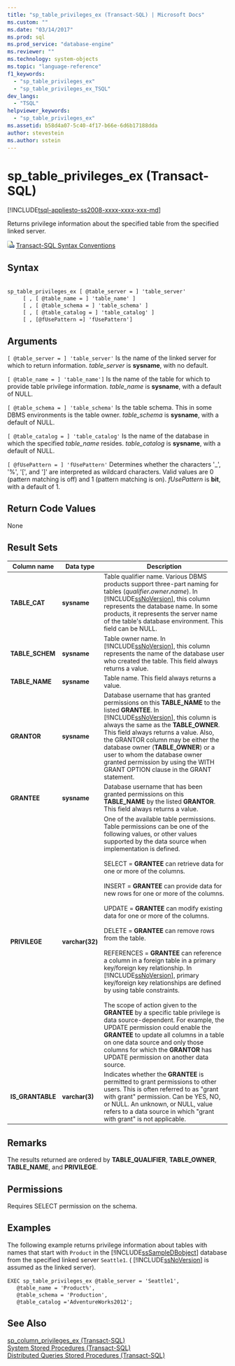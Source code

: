 ```yaml
---
title: "sp_table_privileges_ex (Transact-SQL) | Microsoft Docs"
ms.custom: ""
ms.date: "03/14/2017"
ms.prod: sql
ms.prod_service: "database-engine"
ms.reviewer: ""
ms.technology: system-objects
ms.topic: "language-reference"
f1_keywords: 
  - "sp_table_privileges_ex"
  - "sp_table_privileges_ex_TSQL"
dev_langs: 
  - "TSQL"
helpviewer_keywords: 
  - "sp_table_privileges_ex"
ms.assetid: b58d4a07-5c40-4f17-b66e-6d6b17188dda
author: stevestein
ms.author: sstein
---
```

# sp_table_privileges_ex (Transact-SQL)
[!INCLUDE[tsql-appliesto-ss2008-xxxx-xxxx-xxx-md](../../includes/tsql-appliesto-ss2008-xxxx-xxxx-xxx-md.md)]

  Returns privilege information about the specified table from the specified linked server.  
  
 ![Topic link icon](../../database-engine/configure-windows/media/topic-link.gif "Topic link icon") [Transact-SQL Syntax Conventions](../../t-sql/language-elements/transact-sql-syntax-conventions-transact-sql.md)  
  
## Syntax  
  
```  
  
sp_table_privileges_ex [ @table_server = ] 'table_server'   
     [ , [ @table_name = ] 'table_name' ]   
     [ , [ @table_schema = ] 'table_schema' ]   
     [ , [ @table_catalog = ] 'table_catalog' ]  
     [ , [@fUsePattern =] 'fUsePattern']  
```  
  
## Arguments  
`[ @table_server = ] 'table_server'`
 Is the name of the linked server for which to return information. *table_server* is **sysname**, with no default.  
  
`[ @table_name = ] 'table_name']`
 Is the name of the table for which to provide table privilege information. *table_name* is **sysname**, with a default of NULL.  
  
`[ @table_schema = ] 'table_schema'`
 Is the table schema. This in some DBMS environments is the table owner. *table_schema* is **sysname**, with a default of NULL.  
  
`[ @table_catalog = ] 'table_catalog'`
 Is the name of the database in which the specified *table_name* resides. *table_catalog* is **sysname**, with a default of NULL.  
  
`[ @fUsePattern = ] 'fUsePattern'`
 Determines whether the characters '_', '%', '[', and ']' are interpreted as wildcard characters. Valid values are 0 (pattern matching is off) and 1 (pattern matching is on). *fUsePattern* is **bit**, with a default of 1.  
  
## Return Code Values  
 None  
  
## Result Sets  
  
|Column name|Data type|Description|  
|-----------------|---------------|-----------------|  
|**TABLE_CAT**|**sysname**|Table qualifier name. Various DBMS products support three-part naming for tables (_qualifier_**.**_owner_**.**_name_). In [!INCLUDE[ssNoVersion](../../includes/ssnoversion-md.md)], this column represents the database name. In some products, it represents the server name of the table's database environment. This field can be NULL.|  
|**TABLE_SCHEM**|**sysname**|Table owner name. In [!INCLUDE[ssNoVersion](../../includes/ssnoversion-md.md)], this column represents the name of the database user who created the table. This field always returns a value.|  
|**TABLE_NAME**|**sysname**|Table name. This field always returns a value.|  
|**GRANTOR**|**sysname**|Database username that has granted permissions on this **TABLE_NAME** to the listed **GRANTEE**. In [!INCLUDE[ssNoVersion](../../includes/ssnoversion-md.md)], this column is always the same as the **TABLE_OWNER**. This field always returns a value. Also, the GRANTOR column may be either the database owner (**TABLE_OWNER**) or a user to whom the database owner granted permission by using the WITH GRANT OPTION clause in the GRANT statement.|  
|**GRANTEE**|**sysname**|Database username that has been granted permissions on this **TABLE_NAME** by the listed **GRANTOR**. This field always returns a value.|  
|**PRIVILEGE**|**varchar(**32**)**|One of the available table permissions. Table permissions can be one of the following values, or other values supported by the data source when implementation is defined.<br /><br /> SELECT = **GRANTEE** can retrieve data for one or more of the columns.<br /><br /> INSERT = **GRANTEE** can provide data for new rows for one or more of the columns.<br /><br /> UPDATE = **GRANTEE** can modify existing data for one or more of the columns.<br /><br /> DELETE = **GRANTEE** can remove rows from the table.<br /><br /> REFERENCES = **GRANTEE** can reference a column in a foreign table in a primary key/foreign key relationship. In [!INCLUDE[ssNoVersion](../../includes/ssnoversion-md.md)], primary key/foreign key relationships are defined by using table constraints.<br /><br /> The scope of action given to the **GRANTEE** by a specific table privilege is data source-dependent. For example, the UPDATE permission could enable the **GRANTEE** to update all columns in a table on one data source and only those columns for which the **GRANTOR** has UPDATE permission on another data source.|  
|**IS_GRANTABLE**|**varchar(**3**)**|Indicates whether the **GRANTEE** is permitted to grant permissions to other users. This is often referred to as "grant with grant" permission. Can be YES, NO, or NULL. An unknown, or NULL, value refers to a data source in which "grant with grant" is not applicable.|  
  
## Remarks  
 The results returned are ordered by **TABLE_QUALIFIER**, **TABLE_OWNER**, **TABLE_NAME**, and **PRIVILEGE**.  
  
## Permissions  
 Requires SELECT permission on the schema.  
  
## Examples  
 The following example returns privilege information about tables with names that start with `Product` in the [!INCLUDE[ssSampleDBobject](../../includes/sssampledbobject-md.md)] database from the specified linked server `Seattle1`. ( [!INCLUDE[ssNoVersion](../../includes/ssnoversion-md.md)] is assumed as the linked server).  
  
```  
EXEC sp_table_privileges_ex @table_server = 'Seattle1',   
   @table_name = 'Product%',   
   @table_schema = 'Production',  
   @table_catalog ='AdventureWorks2012';  
```  
  
## See Also  
 [sp_column_privileges_ex &#40;Transact-SQL&#41;](../../relational-databases/system-stored-procedures/sp-column-privileges-ex-transact-sql.md)   
 [System Stored Procedures &#40;Transact-SQL&#41;](../../relational-databases/system-stored-procedures/system-stored-procedures-transact-sql.md)   
 [Distributed Queries Stored Procedures &#40;Transact-SQL&#41;](../../relational-databases/system-stored-procedures/distributed-queries-stored-procedures-transact-sql.md)  
  
  
